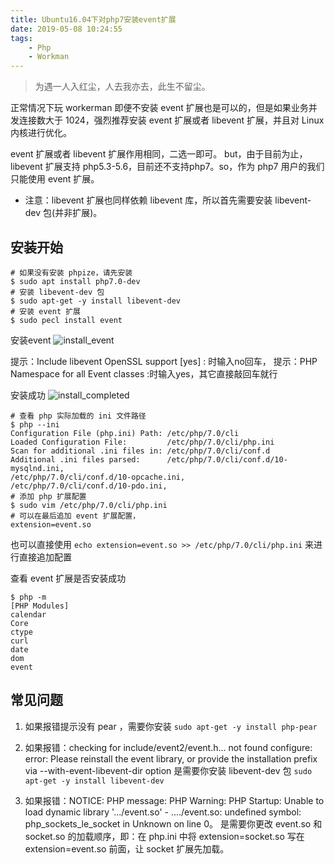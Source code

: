 ```yaml
---
title: Ubuntu16.04下对php7安装event扩展
date: 2019-05-08 10:24:55
tags: 
    - Php
    - Workman
---
```


> 为遇一人入红尘，人去我亦去，此生不留尘。

正常情况下玩 workerman 即便不安装 event 扩展也是可以的，但是如果业务并发连接数大于 1024，强烈推荐安装 event 扩展或者  libevent 扩展，并且对 Linux 内核进行优化。

<!-- more  -->

event 扩展或者 libevent 扩展作用相同，二选一即可。
but，由于目前为止，libevent 扩展支持 php5.3-5.6，目前还不支持php7。so，作为 php7 用户的我们只能使用 event 扩展。

* 注意：libevent 扩展也同样依赖 libevent 库，所以首先需要安装 libevent-dev 包(并非扩展)。


## 安装开始

```
# 如果没有安装 phpize，请先安装
$ sudo apt install php7.0-dev
# 安装 libevent-dev 包
$ sudo apt-get -y install libevent-dev
# 安装 event 扩展
$ sudo pecl install event
```
安装event
![install_event](https://s2.ax1x.com/2020/01/13/l75oHx.jpg)

提示：Include libevent OpenSSL support [yes] : 时输入no回车，
提示：PHP Namespace for all Event classes :时输入yes，其它直接敲回车就行

安装成功
![install_completed](https://s2.ax1x.com/2020/01/13/l75ID1.jpg)

```
# 查看 php 实际加载的 ini 文件路径
$ php --ini
Configuration File (php.ini) Path: /etc/php/7.0/cli
Loaded Configuration File:         /etc/php/7.0/cli/php.ini
Scan for additional .ini files in: /etc/php/7.0/cli/conf.d
Additional .ini files parsed:      /etc/php/7.0/cli/conf.d/10-mysqlnd.ini,
/etc/php/7.0/cli/conf.d/10-opcache.ini,
/etc/php/7.0/cli/conf.d/10-pdo.ini,
# 添加 php 扩展配置
$ sudo vim /etc/php/7.0/cli/php.ini
# 可以在最后追加 event 扩展配置， 
extension=event.so
```
也可以直接使用 `echo extension=event.so >> /etc/php/7.0/cli/php.ini` 来进行直接追加配置

查看 event 扩展是否安装成功
```
$ php -m
[PHP Modules]
calendar
Core
ctype
curl
date
dom
event
```

## 常见问题

1. 如果报错提示没有 pear ，需要你安装 `sudo apt-get -y install php-pear`

2. 如果报错：checking for include/event2/event.h... not found
configure: error: Please reinstall the event library, or provide the installation prefix via --with-event-libevent-dir option
是需要你安装 libevent-dev 包 `sudo apt-get -y install libevent-dev`

3. 如果报错：NOTICE: PHP message: PHP Warning: PHP Startup: Unable to load dynamic library '.../event.so' - ..../event.so: undefined symbol: php_sockets_le_socket in Unknown on line 0。 
是需要你更改 event.so 和 socket.so 的加载顺序，即：在 php.ini 中将 extension=socket.so 写在 extension=event.so 前面，让 socket 扩展先加载。


